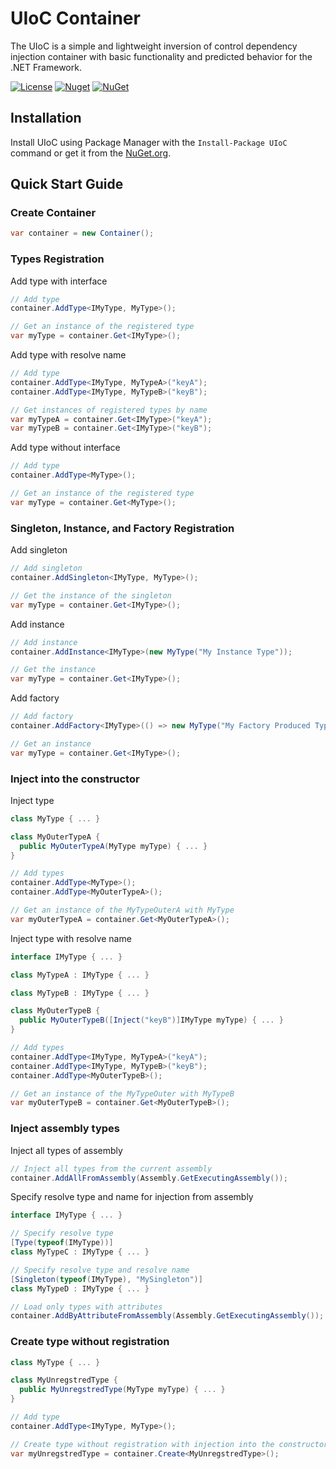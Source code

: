 # UIoC Container

The UIoC is a simple and lightweight inversion of control dependency injection container with basic functionality and predicted behavior for the .NET Framework.

[![License](https://img.shields.io/github/license/olekdes/uioc.svg)](https://github.com/olekdes/uioc/blob/master/LICENSE)
[![Nuget](https://img.shields.io/nuget/v/UIoC)](https://www.nuget.org/packages/UIoC)
[![NuGet](https://img.shields.io/nuget/dt/UIoC.svg)](https://www.nuget.org/packages/UIoC)

## Installation

Install UIoC using Package Manager with the `Install-Package UIoC` command or get it from the [NuGet.org](https://www.nuget.org/packages/UIoC).

## Quick Start Guide

### Create Container
```cs
var container = new Container();
```

### Types Registration

Add type with interface
```cs
// Add type
container.AddType<IMyType, MyType>();

// Get an instance of the registered type
var myType = container.Get<IMyType>();
```

Add type with resolve name 
```cs
// Add type
container.AddType<IMyType, MyTypeA>("keyA");
container.AddType<IMyType, MyTypeB>("keyB");

// Get instances of registered types by name
var myTypeA = container.Get<IMyType>("keyA");
var myTypeB = container.Get<IMyType>("keyB");
```

Add type without interface
```cs
// Add type
container.AddType<MyType>();

// Get an instance of the registered type
var myType = container.Get<MyType>();
```

### Singleton, Instance, and Factory Registration

Add singleton
```cs
// Add singleton
container.AddSingleton<IMyType, MyType>();

// Get the instance of the singleton
var myType = container.Get<IMyType>();
```

Add instance
```cs
// Add instance
container.AddInstance<IMyType>(new MyType("My Instance Type"));

// Get the instance 
var myType = container.Get<IMyType>();
```

Add factory
```cs
// Add factory
container.AddFactory<IMyType>(() => new MyType("My Factory Produced Type"));

// Get an instance 
var myType = container.Get<IMyType>();
```

### Inject into the constructor

Inject type
```cs
class MyType { ... }

class MyOuterTypeA {
  public MyOuterTypeA(MyType myType) { ... }
}

// Add types
container.AddType<MyType>();
container.AddType<MyOuterTypeA>();

// Get an instance of the MyTypeOuterA with MyType
var myOuterTypeA = container.Get<MyOuterTypeA>();
```

Inject type with resolve name 
```cs
interface IMyType { ... }

class MyTypeA : IMyType { ... }

class MyTypeB : IMyType { ... }

class MyOuterTypeB { 
  public MyOuterTypeB([Inject("keyB")]IMyType myType) { ... }
}

// Add types
container.AddType<IMyType, MyTypeA>("keyA");
container.AddType<IMyType, MyTypeB>("keyB");
container.AddType<MyOuterTypeB>();

// Get an instance of the MyTypeOuter with MyTypeB
var myOuterTypeB = container.Get<MyOuterTypeB>();
```

### Inject assembly types

Inject all types of assembly
```cs
// Inject all types from the current assembly
container.AddAllFromAssembly(Assembly.GetExecutingAssembly());
```

Specify resolve type and name for injection from assembly
```cs
interface IMyType { ... }

// Specify resolve type
[Type(typeof(IMyType))] 
class MyTypeC : IMyType { ... }

// Specify resolve type and resolve name
[Singleton(typeof(IMyType), "MySingleton")] 
class MyTypeD : IMyType { ... }

// Load only types with attributes
container.AddByAttributeFromAssembly(Assembly.GetExecutingAssembly());
```

### Create type without registration

```cs
class MyType { ... }

class MyUnregstredType { 
  public MyUnregstredType(MyType myType) { ... }
}

// Add type
container.AddType<IMyType, MyType>();

// Create type without registration with injection into the constructor
var myUnregstredType = container.Create<MyUnregstredType>();
```
